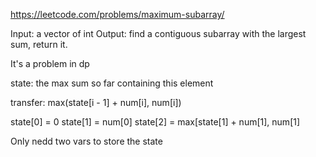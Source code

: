 https://leetcode.com/problems/maximum-subarray/

Input: a vector of int
Output: find a contiguous subarray with the largest sum, return it.

It's a problem in dp

state:
the max sum so far containing this element

transfer:
max(state[i - 1] + num[i], num[i])

state[0] = 0
state[1] = num[0]
state[2] = max[state[1] + num[1], num[1]

Only nedd two vars to store the state
